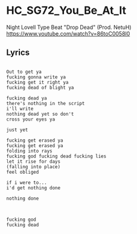# HC_SG72_You_Be_At_It

Night Lovell Type Beat "Drop Dead" (Prod. NetuH)
https://www.youtube.com/watch?v=86toC0058l0

## Lyrics

```

Out to get ya
fucking gonna write ya
fucking get it right ya
fucking dead of blight ya

fucking dead ya
there's nothing in the script
i'll write
nothing dead yet so don't
cross your eyes ya

just yet

fucking get erased ya
fucking get erased ya
folding into rays
fucking god fucking dead fucking lies
let it rise for days
(falling into place)
feel obliged

if i were to...
i'd get nothing done

nothing done



fucking god
fucking dead


